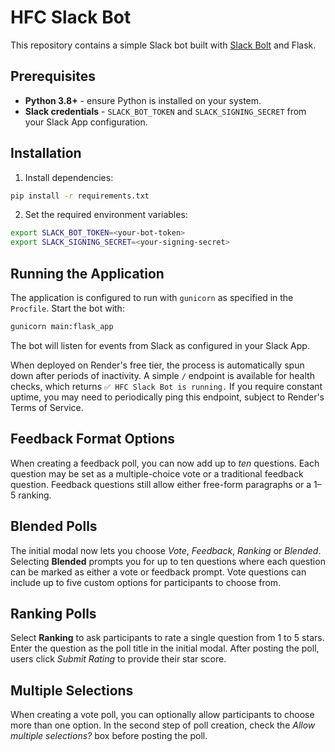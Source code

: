 # HFC Slack Bot

This repository contains a simple Slack bot built with [Slack Bolt](https://slack.dev/bolt-python) and Flask.

## Prerequisites

- **Python 3.8+** - ensure Python is installed on your system.
- **Slack credentials** - `SLACK_BOT_TOKEN` and `SLACK_SIGNING_SECRET` from your Slack App configuration.

## Installation

1. Install dependencies:

```bash
pip install -r requirements.txt
```

2. Set the required environment variables:

```bash
export SLACK_BOT_TOKEN=<your-bot-token>
export SLACK_SIGNING_SECRET=<your-signing-secret>
```

## Running the Application

The application is configured to run with `gunicorn` as specified in the `Procfile`.
Start the bot with:

```bash
gunicorn main:flask_app
```

The bot will listen for events from Slack as configured in your Slack App.

When deployed on Render's free tier, the process is automatically spun down
after periods of inactivity. A simple `/` endpoint is available for health
checks, which returns `✅ HFC Slack Bot is running.` If you require constant
uptime, you may need to periodically ping this endpoint, subject to Render's
Terms of Service.

## Feedback Format Options

When creating a feedback poll, you can now add up to *ten* questions. Each
question may be set as a multiple-choice vote or a traditional feedback
question. Feedback questions still allow either free-form paragraphs or a
1–5 ranking.

## Blended Polls

The initial modal now lets you choose *Vote*, *Feedback*, *Ranking* or *Blended*.
Selecting **Blended** prompts you for up to ten questions where each question
can be marked as either a vote or feedback prompt. Vote questions can include
up to five custom options for participants to choose from.

## Ranking Polls

Select **Ranking** to ask participants to rate a single question from 1 to 5
stars. Enter the question as the poll title in the initial modal. After posting
the poll, users click *Submit Rating* to provide their star score.

## Multiple Selections

When creating a vote poll, you can optionally allow participants to choose more
than one option. In the second step of poll creation, check the *Allow multiple
selections?* box before posting the poll.
